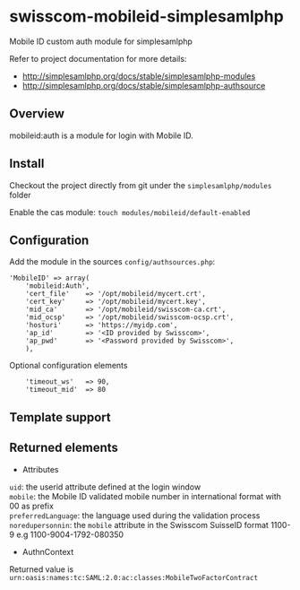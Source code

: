 swisscom-mobileid-simplesamlphp
===============================

Mobile ID custom auth module for simplesamlphp

Refer to project documentation for more details:
 * http://simplesamlphp.org/docs/stable/simplesamlphp-modules
 * http://simplesamlphp.org/docs/stable/simplesamlphp-authsource

## Overview

mobileid:auth is a module for login with Mobile ID.


## Install
Checkout the project directly from git under the `simplesamlphp/modules` folder

Enable the cas module:
  `touch modules/mobileid/default-enabled`


## Configuration

Add the module in the sources `config/authsources.php`:

```
'MobileID' => array(
    'mobileid:Auth',
    'cert_file'    => '/opt/mobileid/mycert.crt',
    'cert_key'     => '/opt/mobileid/mycert.key',
    'mid_ca'       => '/opt/mobileid/swisscom-ca.crt',
    'mid_ocsp'     => '/opt/mobileid/swisscom-ocsp.crt',
    'hosturi'      => 'https://myidp.com',
    'ap_id'        => '<ID provided by Swisscom>',
    'ap_pwd'       => '<Password provided by Swisscom>',
    ),
```

Optional configuration elements
```
    'timeout_ws'   => 90,
    'timeout_mid'  => 80
```

## Template support

## Returned elements

* Attributes

`uid`: the userid attribute defined at the login window  
`mobile`: the Mobile ID validated mobile number in international format with 00 as prefix  
`preferredLanguage`: the language used during the validation process  
`noredupersonnin`: the `mobile` attribute in the Swisscom SuisseID format 1100-9<mobile> e.g 1100-9004-1792-080350  


* AuthnContext

Returned value is `urn:oasis:names:tc:SAML:2.0:ac:classes:MobileTwoFactorContract`

